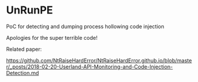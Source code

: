 # UnRunPE
PoC for detecting and dumping process hollowing code injection

Apologies for the super terrible code!

Related paper: 

https://github.com/NtRaiseHardError/NtRaiseHardError.github.io/blob/master/_posts/2018-02-20-Userland-API-Monitoring-and-Code-Injection-Detection.md
